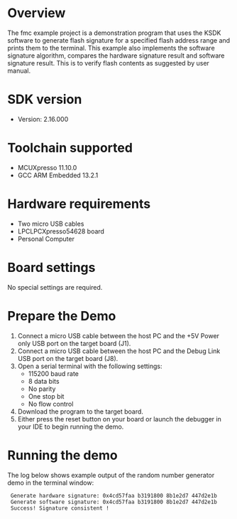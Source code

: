 Overview
========

The fmc example project is a demonstration program that uses the KSDK software to generate flash signature
for a specified flash address range and prints them to the terminal. This example also implements the software
signature algorithm, compares the hardware signature result and software signature result. This is to verify 
flash contents as suggested by user manual.

SDK version
===========
- Version: 2.16.000

Toolchain supported
===================
- MCUXpresso  11.10.0
- GCC ARM Embedded  13.2.1

Hardware requirements
=====================
- Two micro USB cables
- LPCLPCXpresso54628 board
- Personal Computer

Board settings
==============
No special settings are required.

Prepare the Demo
================
1.  Connect a micro USB cable between the host PC and the +5V Power only USB port on the target board (J1).
2.  Connect a micro USB cable between the host PC and the Debug Link USB port on the target board (J8).
3.  Open a serial terminal with the following settings:
    - 115200 baud rate
    - 8 data bits
    - No parity
    - One stop bit
    - No flow control
4.  Download the program to the target board.
5.  Either press the reset button on your board or launch the debugger in your IDE to begin running the demo.

Running the demo
================
The log below shows example output of the random number generator demo in the terminal window:
~~~~~~~~~~~~~~~~~~~~~~~~~~~~~~~~~~~
 Generate hardware signature: 0x4cd57faa b3191800 8b1e2d7 447d2e1b
 Generate software signature: 0x4cd57faa b3191800 8b1e2d7 447d2e1b
 Success! Signature consistent !
~~~~~~~~~~~~~~~~~~~~~~~~~~~~~~~~~~~
